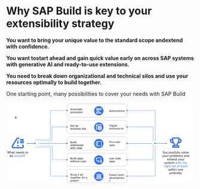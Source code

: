 # Why SAP Build is key to your extensibility strategy

**You want to bring your unique value to the standard scope andextend with confidence.**

**You want tostart ahead and gain quick value early on across SAP systems with generative AI and ready-to-use extensions.**

**You need to break down organizational and technical silos and use your resources optimally to build together.**

One starting point, many possibilities to cover your needs with SAP Build

![SAP Build](./pics/build01.png)